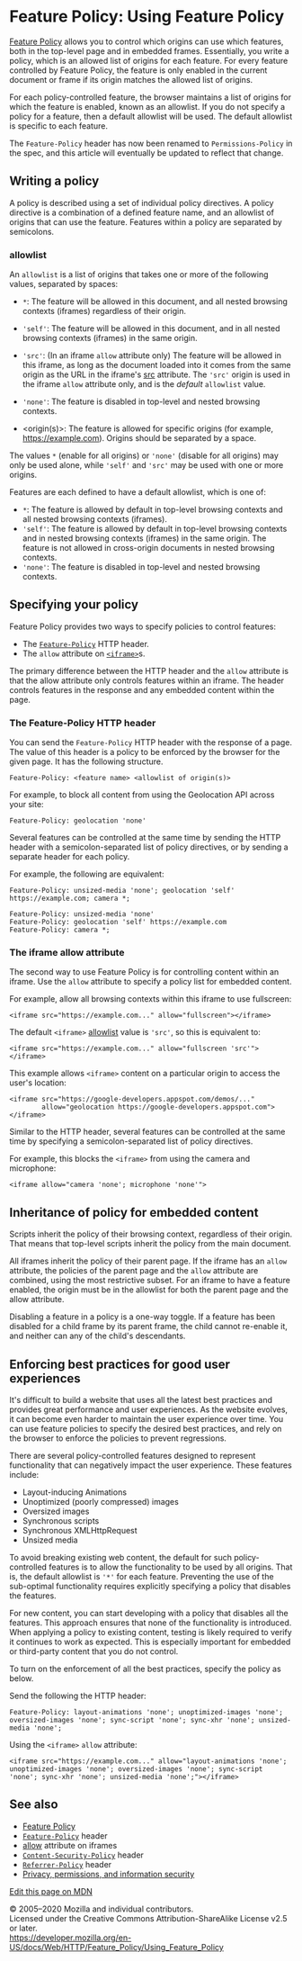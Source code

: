 Feature Policy: Using Feature Policy
====================================

[Feature Policy](../feature_policy) allows you to control which origins can use which features, both in the top-level page and in embedded frames. Essentially, you write a policy, which is an allowed list of origins for each feature. For every feature controlled by Feature Policy, the feature is only enabled in the current document or frame if its origin matches the allowed list of origins.

For each policy-controlled feature, the browser maintains a list of origins for which the feature is enabled, known as an allowlist. If you do not specify a policy for a feature, then a default allowlist will be used. The default allowlist is specific to each feature.

The `Feature-Policy` header has now been renamed to `Permissions-Policy` in the spec, and this article will eventually be updated to reflect that change.

Writing a policy
----------------

A policy is described using a set of individual policy directives. A policy directive is a combination of a defined feature name, and an allowlist of origins that can use the feature. Features within a policy are separated by semicolons.

### allowlist

An `allowlist` is a list of origins that takes one or more of the following values, separated by spaces:

-   `*`: The feature will be allowed in this document, and all nested browsing contexts (iframes) regardless of their origin.
-   `'self'`: The feature will be allowed in this document, and in all nested browsing contexts (iframes) in the same origin.
-   `'src'`: (In an iframe `allow` attribute only) The feature will be allowed in this iframe, as long as the document loaded into it comes from the same origin as the URL in the iframe's [src](https://developer.mozilla.org/en-US/docs/Web/HTML/Element/iframe#Attributes) attribute.
    The `'src'` origin is used in the iframe `allow` attribute only, and is the *default* `allowlist` value.

-   `'none'`: The feature is disabled in top-level and nested browsing contexts.
-   &lt;origin(s)&gt;: The feature is allowed for specific origins (for example, https://example.com). Origins should be separated by a space.

The values `*` (enable for all origins) or `'none'` (disable for all origins) may only be used alone, while `'self'` and `'src'` may be used with one or more origins.

Features are each defined to have a default allowlist, which is one of:

-   `*`: The feature is allowed by default in top-level browsing contexts and all nested browsing contexts (iframes).
-   `'self'`: The feature is allowed by default in top-level browsing contexts and in nested browsing contexts (iframes) in the same origin. The feature is not allowed in cross-origin documents in nested browsing contexts.
-   `'none'`: The feature is disabled in top-level and nested browsing contexts.

Specifying your policy
----------------------

Feature Policy provides two ways to specify policies to control features:

-   The [`Feature-Policy`](../headers/feature-policy) HTTP header.
-   The `allow` attribute on [`<iframe>`](https://developer.mozilla.org/en-US/docs/Web/HTML/Element/iframe)s.

The primary difference between the HTTP header and the `allow` attribute is that the allow attribute only controls features within an iframe. The header controls features in the response and any embedded content within the page.

### The Feature-Policy HTTP header

You can send the `Feature-Policy` HTTP header with the response of a page. The value of this header is a policy to be enforced by the browser for the given page. It has the following structure.

    Feature-Policy: <feature name> <allowlist of origin(s)>

For example, to block all content from using the Geolocation API across your site:

    Feature-Policy: geolocation 'none'

Several features can be controlled at the same time by sending the HTTP header with a semicolon-separated list of policy directives, or by sending a separate header for each policy.

For example, the following are equivalent:

    Feature-Policy: unsized-media 'none'; geolocation 'self' https://example.com; camera *;

    Feature-Policy: unsized-media 'none'
    Feature-Policy: geolocation 'self' https://example.com
    Feature-Policy: camera *;

### The iframe allow attribute

The second way to use Feature Policy is for controlling content within an iframe. Use the `allow` attribute to specify a policy list for embedded content.

For example, allow all browsing contexts within this iframe to use fullscreen:

    <iframe src="https://example.com..." allow="fullscreen"></iframe>

The default `<iframe>` [allowlist](#allowlist) value is `'src'`, so this is equivalent to:

    <iframe src="https://example.com..." allow="fullscreen 'src'"></iframe>

This example allows `<iframe>` content on a particular origin to access the user's location:

    <iframe src="https://google-developers.appspot.com/demos/..."
            allow="geolocation https://google-developers.appspot.com"></iframe>

Similar to the HTTP header, several features can be controlled at the same time by specifying a semicolon-separated list of policy directives.

For example, this blocks the `<iframe>` from using the camera and microphone:

    <iframe allow="camera 'none'; microphone 'none'">

Inheritance of policy for embedded content
------------------------------------------

Scripts inherit the policy of their browsing context, regardless of their origin. That means that top-level scripts inherit the policy from the main document.

All iframes inherit the policy of their parent page. If the iframe has an `allow` attribute, the policies of the parent page and the `allow` attribute are combined, using the most restrictive subset. For an iframe to have a feature enabled, the origin must be in the allowlist for both the parent page and the allow attribute.

Disabling a feature in a policy is a one-way toggle. If a feature has been disabled for a child frame by its parent frame, the child cannot re-enable it, and neither can any of the child's descendants.

Enforcing best practices for good user experiences
--------------------------------------------------

It's difficult to build a website that uses all the latest best practices and provides great performance and user experiences. As the website evolves, it can become even harder to maintain the user experience over time. You can use feature policies to specify the desired best practices, and rely on the browser to enforce the policies to prevent regressions.

There are several policy-controlled features designed to represent functionality that can negatively impact the user experience. These features include:

-   Layout-inducing Animations
-   Unoptimized (poorly compressed) images
-   Oversized images
-   Synchronous scripts
-   Synchronous XMLHttpRequest
-   Unsized media

To avoid breaking existing web content, the default for such policy-controlled features is to allow the functionality to be used by all origins. That is, the default allowlist is `'*'` for each feature. Preventing the use of the sub-optimal functionality requires explicitly specifying a policy that disables the features.

For new content, you can start developing with a policy that disables all the features. This approach ensures that none of the functionality is introduced. When applying a policy to existing content, testing is likely required to verify it continues to work as expected. This is especially important for embedded or third-party content that you do not control.

To turn on the enforcement of all the best practices, specify the policy as below.

Send the following the HTTP header:

    Feature-Policy: layout-animations 'none'; unoptimized-images 'none'; oversized-images 'none'; sync-script 'none'; sync-xhr 'none'; unsized-media 'none';

Using the `<iframe>` `allow` attribute:

    <iframe src="https://example.com..." allow="layout-animations 'none'; unoptimized-images 'none'; oversized-images 'none'; sync-script 'none'; sync-xhr 'none'; unsized-media 'none';"></iframe>

See also
--------

-   [Feature Policy](../feature_policy)
-   [`Feature-Policy`](../headers/feature-policy) header
-   [allow](https://developer.mozilla.org/en-US/docs/Web/HTML/Element/iframe#Attributes) attribute on iframes
-   [`Content-Security-Policy`](../headers/content-security-policy) header
-   [`Referrer-Policy`](../headers/referrer-policy) header
-   [Privacy, permissions, and information security](https://developer.mozilla.org/en-US/docs/Web/Privacy)

<a href="https://developer.mozilla.org/en-US/docs/Web/HTTP/Feature_Policy/Using_Feature_Policy$edit" class="_attribution-link">Edit this page on MDN</a>

© 2005–2020 Mozilla and individual contributors.  
Licensed under the Creative Commons Attribution-ShareAlike License v2.5 or later.  
<a href="https://developer.mozilla.org/en-US/docs/Web/HTTP/Feature_Policy/Using_Feature_Policy" class="_attribution-link">https://developer.mozilla.org/en-US/docs/Web/HTTP/Feature_Policy/Using_Feature_Policy</a>
